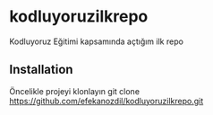 # kodluyoruzilkrepo
Kodluyoruz Eğitimi kapsamında açtığım ilk repo

## Installation
Öncelikle projeyi klonlayın 
git clone   https://github.com/efekanozdil/kodluyoruzilkrepo.git